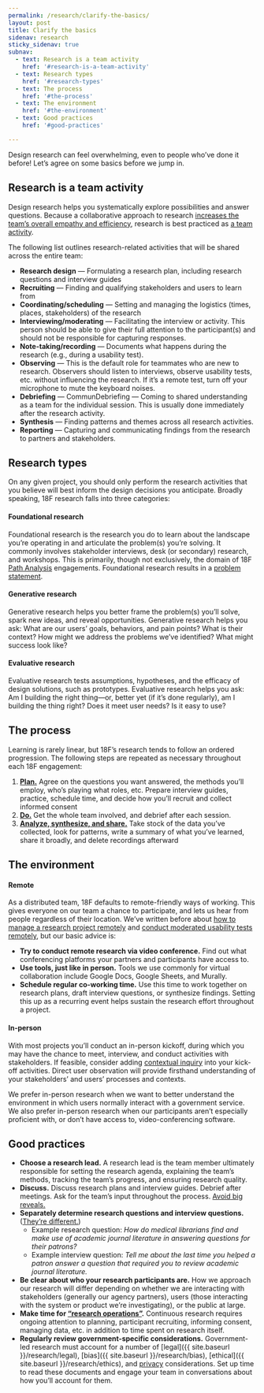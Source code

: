 ```yaml
---
permalink: /research/clarify-the-basics/
layout: post
title: Clarify the basics
sidenav: research
sticky_sidenav: true
subnav:
  - text: Research is a team activity
    href: '#research-is-a-team-activity'
  - text: Research types
    href: '#research-types'
  - text: The process
    href: '#the-process'
  - text: The environment
    href: '#the-environment'
  - text: Good practices
    href: '#good-practices'

---
```


Design research can feel overwhelming, even to people who’ve done it before! Let’s agree on some basics before we jump in.

## Research is a team activity

Design research helps you systematically explore possibilities and answer questions. Because a collaborative approach to research [increases the team’s overall empathy and efficiency](https://18f.gsa.gov/2016/08/16/what-happens-when-the-whole-team-joins-user-interviews/), research is best practiced as [a team activity](http://www.myddelton.co.uk/blog/user-research-is-a-team-sport). 

The following list outlines research-related activities that will be shared across the entire team:

- **Research design** —  Formulating a research plan, including research questions and interview guides
- **Recruiting** — Finding and qualifying stakeholders and users to learn from 
- **Coordinating/scheduling** — Setting and managing the logistics (times, places, stakeholders) of the research
- **Interviewing/moderating** — Facilitating the interview or activity. This person should be able to give their full attention to the participant(s) and should not be responsible for capturing responses.
- **Note-taking/recording** — Documents what happens during the research (e.g., during a usability test).
- **Observing** — This is the default role for teammates who are new to research. Observers should listen to interviews, observe usability tests, etc. without influencing the research. If it’s a remote test, turn off your microphone to mute the keyboard noises. 
- **Debriefing** — CommunDebriefing — Coming to shared understanding as a team for the individual session. This is usually done immediately after the research activity.
- **Synthesis** — Finding patterns and themes across all research activities. 
- **Reporting** — Capturing and communicating findings from the research to partners and stakeholders.


## Research types

On any given project, you should only perform the research activities that you believe will best inform the design decisions you anticipate. Broadly speaking, 18F research falls into three categories:

#### Foundational research

Foundational research is the research you do to learn about the landscape you’re operating in and articulate the problem(s) you’re solving. It commonly involves stakeholder interviews, desk (or secondary) research, and workshops. This is primarily, though not exclusively, the domain of 18F [Path Analysis](https://github.com/18F/path-analysis) engagements. Foundational research results in a [problem statement](https://github.com/18F/path-analysis/blob/master/approach.md#2-draft-a-problem-statement).

#### Generative research

Generative research helps you better frame the problem(s) you’ll solve, spark new ideas, and reveal opportunities. Generative research helps you ask: What are our users’ goals, behaviors, and pain points? What is their context? How might we address the problems we’ve identified? What might success look like?

#### Evaluative research

Evaluative research tests assumptions, hypotheses, and the efficacy of design solutions, such as prototypes. Evaluative research helps you ask: Am I building the right thing—or, better yet (if it’s done regularly), am I building the thing right? Does it meet user needs? Is it easy to use?

## The process

Learning is rarely linear, but 18F’s research tends to follow an ordered progression. The following steps are repeated as necessary throughout each 18F engagement:
1. **[Plan.]()** Agree on the questions you want answered, the methods you’ll employ, who’s playing what roles, etc. Prepare interview guides, practice, schedule time, and decide how you’ll recruit and collect informed consent
1. **[Do.]()** Get the whole team involved, and debrief after each session.
1. **[Analyze, synthesize, and share.]()** Take stock of the data you’ve collected, look for patterns, write a summary of what you’ve learned, share it broadly, and delete recordings afterward

## The environment

#### Remote
As a distributed team, 18F defaults to remote-friendly ways of working. This gives everyone on our team a chance to participate, and lets us hear from people regardless of their location. We’ve written before about [how to manage a research project remotely](https://18f.gsa.gov/2017/09/27/three-ways-to-manage-research-projects/) and [conduct moderated usability tests remotely](https://18f.gsa.gov/2018/11/14/introduction-to-remote-moderated-usability-testing-part-1/), but our basic advice is:

- **Try to conduct remote research via video conference.** Find out what conferencing platforms your partners and participants have access to. 
- **Use tools, just like in person.** Tools we use commonly for virtual collaboration include Google Docs, Google Sheets, and Murally.
- **Schedule regular co-working time.** Use this time to work together on research plans, draft interview questions, or synthesize findings. Setting this up as a recurring event helps sustain the research effort throughout a project.

#### In-person

With most projects you’ll conduct an in-person kickoff, during which you may have the chance to meet, interview, and conduct activities with stakeholders. If feasible, consider adding [contextual inquiry](https://methods.18f.gov/discover/contextual-inquiry/) into your kick-off activities. Direct user observation will provide firsthand understanding of your stakeholders’ and users’ processes and contexts.

We prefer in-person research when we want to better understand the environment in which users normally interact with a government service. We also prefer in-person research when our participants aren’t especially proficient with, or don’t have access to, video-conferencing software.

## Good practices

- **Choose a research lead.** A research lead is the team member ultimately responsible for setting the research agenda, explaining the team’s methods, tracking the team’s progress, and ensuring research quality.
- **Discuss.** Discuss research plans and interview guides. Debrief after meetings. Ask for the team’s input throughout the process. [Avoid big reveals.](https://medium.com/@stonecrops/the-researchers-journey-leveling-up-as-a-user-researcher-a85cd35b53f5)
- **Separately determine research questions and interview questions.** ([They’re different.](https://medium.com/mule-design/research-questions-are-not-interview-questions-7f90602eb533))
  - Example research question: *How do medical librarians find and make use of academic journal literature in answering questions for their patrons?*
  - Example interview question: *Tell me about the last time you helped a patron answer a question that required you to review academic journal literature.*
- **Be clear about who your research participants are.** How we approach our research will differ depending on whether we are interacting with stakeholders (generally our agency partners), users (those interacting with the system or product we’re investigating), or the public at large. 
- **Make time for [“research operations”](https://medium.com/researchops-community/a-framework-for-whatisresearchops-e862315ab70d).** Continuous research requires ongoing attention to planning, participant recruiting, informing consent, managing data, etc. in addition to time spent on research itself.
- **Regularly review government-specific considerations.** Government-led research must account for a number of [legal]({{ site.baseurl }}/research/legal), [bias]({{ site.baseurl }}/research/bias), [ethical]({{ site.baseurl }}/research/ethics), and [privacy](/research/privacy) considerations. Set up time to read these documents and engage your team in conversations about how you’ll account for them.
